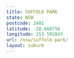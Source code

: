 ```yaml
---
title: SUFFOLK PARK
state: NSW
postcode: 2481
latitude: -28.660756
longitude: 153.592843
url: /nsw/suffolk-park/
layout: suburb
---
```

